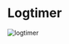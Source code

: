 # Logtimer

![logtimer](https://user-images.githubusercontent.com/62931444/103461152-2e021200-4d42-11eb-91b2-7f9adffeb1ad.JPG)
